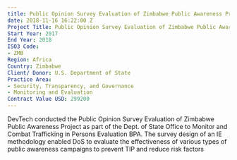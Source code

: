 ```yaml
---
title: Public Opinion Survey Evaluation of Zimbabwe Public Awareness Project
date: 2018-11-16 16:22:00 Z
Project Title: Public Opinion Survey Evaluation of Zimbabwe Public Awareness Project
Start Year: 2017
End Year: 2018
ISO3 Code:
- ZMB
Region: Africa
Country: Zimbabwe
Client/ Donor: U.S. Department of State
Practice Area:
- Security, Transparency, and Governance
- Monitoring and Evaluation
Contract Value USD: 299200
---
```


DevTech conducted the Public Opinion Survey Evaluation of Zimbabwe Public Awareness Project as part of the Dept. of State Office to Monitor and Combat Trafficking in Persons Evaluation BPA. The survey design of an IE methodology enabled DoS to evaluate the effectiveness of various types of public awareness campaigns to prevent TIP and reduce risk factors